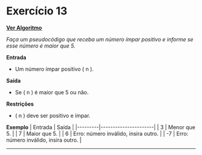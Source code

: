 # Exercício 13
[**Ver Algoritmo**](Algoritmo13.md)

*Faça um pseudocódigo que receba um número ímpar positivo e informe se esse
número é maior que 5.*

**Entrada**

- Um número ímpar positivo \( n \).

**Saída**
- Se \( n \) é maior que 5 ou não.

**Restrições**

- \( n \) deve ser positivo e ímpar.

**Exemplo**
| Entrada | Saída                |
|---------|----------------------|
| 3       | Menor que 5.         |
| 7       | Maior que 5.         |
| 6       | Erro: número inválido, insira outro. |
| -7      | Erro: número inválido, insira outro. |

---
